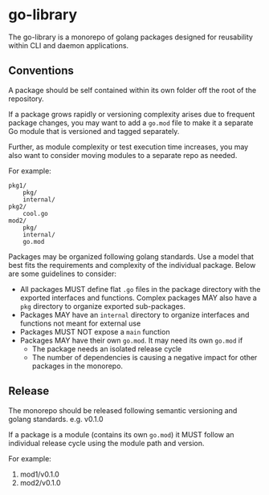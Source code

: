 # go-library

The go-library is a monorepo of golang packages designed for reusability within CLI and daemon applications.

## Conventions

A package should be self contained within its own folder off the root of the repository.

If a package grows rapidly or versioning complexity arises due to frequent package changes, you may want to add a `go.mod` file to make it a separate Go module that is versioned and tagged separately.

Further, as module complexity or test execution time increases, you may also want to consider moving modules to a separate repo as needed.

For example:
```
pkg1/
    pkg/
    internal/
pkg2/
    cool.go
mod2/
    pkg/
    internal/
    go.mod
```

Packages may be organized following golang standards.  Use a model that best fits the requirements and complexity of the individual package.  Below are some guidelines to consider: 

* All packages MUST define flat `.go` files in the package directory with the exported interfaces and functions. Complex packages MAY also have a `pkg` directory to organize exported sub-packages.
* Packages MAY have an `internal` directory to organize interfaces and functions not meant for external use
* Packages MUST NOT expose a `main` function
* Packages MAY have their own `go.mod`.  It may need its own `go.mod` if
    - The package needs an isolated release cycle
    - The number of dependencies is causing a negative impact for other packages in the monorepo.


## Release

The monorepo should be released following semantic versioning and golang standards.  e.g. v0.1.0

If a package is a module (contains its own `go.mod`) it MUST follow an individual release cycle using the module path and version.

For example:

1. mod1/v0.1.0
1. mod2/v0.1.0
